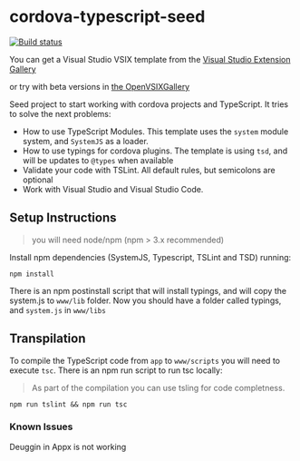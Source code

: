 cordova-typescript-seed
=======================

[![Build status](https://ci.appveyor.com/api/projects/status/1hhirxcajfd7rupa?svg=true)](https://ci.appveyor.com/project/ridomin/cordova-typescript-seed)

You can get a Visual Studio VSIX template from the [Visual Studio Extension Gallery](https://visualstudiogallery.msdn.microsoft.com/ba611c49-716e-47c5-a724-efc9f072ff4c) 

or try with beta versions in [the OpenVSIXGallery](http://vsixgallery.com/extension/cordova-typescript-template.RidoMin.67ce102a-cf7b-46e5-8367-9e2a3aa15b13/)

Seed project to start working with cordova projects and TypeScript. It tries to solve the next problems:

* How to use TypeScript Modules. This template uses the `system` module system, and `SystemJS` as a loader.
* How to use typings for cordova plugins. The template is using `tsd`, and will be updates to `@types` when available
* Validate your code with TSLint. All default rules, but semicolons are optional
* Work with Visual Studio and Visual Studio Code.

## Setup Instructions
>you will need node/npm (npm > 3.x recommended)

Install npm dependencies (SystemJS, Typescript, TSLint and TSD) running:

```
npm install
```
There is an npm postinstall script that will install typings, and will copy the system.js to `www/lib` folder. 
Now you should have a folder called typings, and `system.js` in `www/libs`

## Transpilation
To compile the TypeScript code from `app` to  `www/scripts` you will need to execute `tsc`. There is an npm run script to run tsc locally:
>As part of the compilation you can use tsling for code completness.
```
npm run tslint && npm run tsc
```


### Known Issues

Deuggin in Appx is not working
